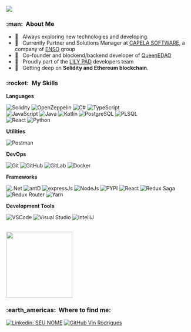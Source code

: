 ![](https://komarev.com/ghpvc/?username=rodriguesmvinicius&color=006bed&style=for-the-badge)

<h3> :man: &nbsp;About Me </h3>

- 🤔 &nbsp; Always exploring new technologies and developing.
- 💼 &nbsp; Currently Partner and Solutions Manager at <a href="https://www.capela.com.br/capela/">CAPELA SOFTWARE</a>, a company of <a href="https://ensogp.com.br/">ENSO</a> group
- 🏢 &nbsp; Co-founder and blockend/backend developer of <a href="https://queene.wtf">QueenEDAO</a>
- 🏢 &nbsp; Proudly part of the <a href="https://twitter.com/LilyPad_Web3">LILY PAD</a> developers team 
- 🌱 &nbsp; Getting deep on **Solidity and Ethereum blockchain**.

<h3> :rocket: &nbsp;My Skills </h3>

**Languages**

  ![Solidity](https://img.shields.io/badge/Solidity-e6e6e6?logo=solidity&logoColor=black)
  ![OpenZeppelin](https://img.shields.io/badge/OpenZeppelin-4E5EE4?logo=OpenZeppelin&logoColor=fff)
  ![C#](https://img.shields.io/badge/C%23-239120?logo=c-sharp&logoColor=white)
  ![TypeScript](https://img.shields.io/badge/TypeScript-007ACC?logo=typescript&logoColor=white)  
  ![JavaScript](https://img.shields.io/badge/JavaScript-323330?logo=javascript&logoColor=F7DF1E)
  ![Java](https://img.shields.io/badge/-Java-333333?style=flat&logo=Java&logoColor=007396)
  ![Kotlin](https://img.shields.io/badge/Kotlin-0095D5?&logo=kotlin&logoColor=white)
  ![PostgreSQL](https://img.shields.io/badge/PostgreSQL-316192?logo=postgresql&logoColor=white)
  ![PLSQL](https://img.shields.io/badge/PLSQL-F80000?logo=oracle&logoColor=black)  
  ![React](https://img.shields.io/badge/-React-333333?style=flat&logo=react)
  ![Python](https://img.shields.io/badge/Python-FFD43B?logo=python&logoColor=blue)

**Utilities**

  ![Postman](https://img.shields.io/badge/-Postman-333333?style=flat&logo=postman)

**DevOps**

  ![Git](https://img.shields.io/badge/GIT-E44C30?logo=git&logoColor=white)
  ![GitHub](https://img.shields.io/badge/GitHub-100000?logo=github&logoColor=white)
  ![GitLab](https://img.shields.io/badge/GitLab-330F63?logo=gitlab&logoColor=white)
  ![Docker](https://img.shields.io/badge/Docker-2CA5E0?logo=docker&logoColor=white)

**Frameworks**

  ![.Net](https://img.shields.io/badge/.NET-512BD4?logo=dotnet&logoColor=white)
  ![antD](https://img.shields.io/badge/Ant%20Design-1890FF?logo=antdesign&logoColor=white)
  ![expressJs](https://img.shields.io/badge/Express.js-000000?logo=express&logoColor=white)
  ![NodeJs](https://img.shields.io/badge/Node.js-339933?logo=nodedotjs&logoColor=white)
  ![PYPI](https://img.shields.io/badge/pypi-3775A9?logo=pypi&logoColor=white)
  ![React](https://img.shields.io/badge/React-20232A?logo=react&logoColor=61DAFB)
  ![Redux Saga](https://img.shields.io/badge/Redux%20saga-86D46B?logo=redux%20saga&logoColor=999999)
  ![Redux Router](https://img.shields.io/badge/React_Router-CA4245?logo=react-router&logoColor=white)
  ![Yarn](https://img.shields.io/badge/Yarn-2C8EBB?logo=yarn&logoColor=white)
  

**Development Tools**

  ![VSCode](https://img.shields.io/badge/VSCode-0078D4?logo=visual%20studio%20code&logoColor=white)
  ![Visual Studio](https://img.shields.io/badge/Visual_Studio-5C2D91?logo=visual%20studio&logoColor=white)
  ![IntelliJ](https://img.shields.io/badge/IntelliJ_IDEA-000000.svg?logo=intellij-idea&logoColor=white)

<br/>

<a href="https://github.com/rodriguesmvinicius">
  <img height="180em" src="https://github-readme-stats.vercel.app/api?username=rodriguesmvinicius&theme=dracula&show_icons=true" />
</a>

<br/>

<h3> :earth_americas: &nbsp;Where to find me: </h3> 

[![Linkedin: SEU NOME](https://img.shields.io/badge/-VIN%20RODRIGUES-blue?style=flat-square&logo=Linkedin&logoColor=white&link=https://www.linkedin.com/in/marcos-vinicius-rodrigues-bb90b622)](https://www.linkedin.com/in/marcos-vinicius-rodrigues-bb90b622)
[![GitHub Vin Rodrigues]( https://img.shields.io/github/followers/rodriguesmvinicius?label=follow&style=social)](https://github.com/rodriguesmvinicius/)
